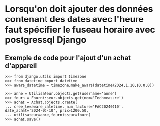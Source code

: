 # Lorsqu'on doit ajouter des données contenant des dates avec l'heure faut spécifier le fuseau horaire avec postgressql Django
## Exemple de code pour l'ajout d'un achat d'appareil
    >>> from django.utils import timezone
    >>> from datetime import datetime
    >>> aware_datetime = timezone.make_aware(datetime(2024,1,10,10,0,0))
    
    >>> anne = Utilisateur.objects.get(username='anne')  
    >>> fourn = Fournisseur.objects.get(nom='Techmeasure') 
    >>> achat = Achat.objects.create(
    ... cree_le=aware_datetime, num_facture='FAC20240110', date_achat='2024-01-10', prix=1200.50,        
    ... utilisateur=anne,fournisseur=fourn)                                                      
    >>> achat.save()
